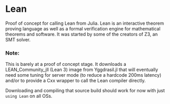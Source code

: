 # Lean

Proof of concept for calling Lean from Julia. Lean is an interactive theorem proving language as well as a formal verification engine for mathematical theorems and software. It was started by some of the creators of Z3, an SMT solver.

### Note:

This is barely at a proof of concept stage. It downloads a LEAN_Community_jll (Lean 3) image from Yggdrasil.jl that will eventually need some tuning for server mode (to reduce a hardcode 200ms latency) and/or to provide a Cxx wrapper to call the Lean compiler directly.

Downloading and compiling that source build should work for now with just `using Lean` on all OSs.
